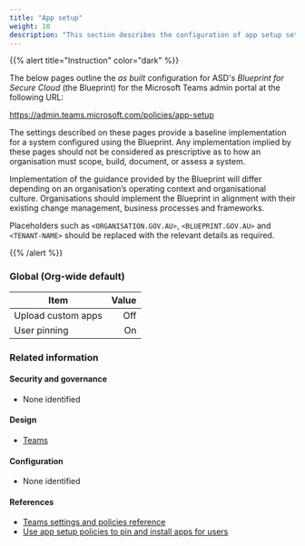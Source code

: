 ```yaml
---
title: "App setup"
weight: 10
description: "This section describes the configuration of app setup settings within Microsoft Teams associated with systems built according to guidance in ASD's Blueprint for Secure Cloud."
---
```


{{% alert title="Instruction" color="dark" %}}

The below pages outline the _as built_ configuration for ASD's _Blueprint for Secure Cloud_ (the Blueprint) for the Microsoft Teams admin portal at the following URL:

<https://admin.teams.microsoft.com/policies/app-setup>

The settings described on these pages provide a baseline implementation for a system configured using the Blueprint. Any implementation implied by these pages should not be considered as prescriptive as to how an organisation must scope, build, document, or assess a system.

Implementation of the guidance provided by the Blueprint will differ depending on an organisation’s operating context and organisational culture. Organisations should implement the Blueprint in alignment with their existing change management, business processes and frameworks.

Placeholders such as `<ORGANISATION.GOV.AU>`, `<BLUEPRINT.GOV.AU>` and `<TENANT-NAME>` should be replaced with the relevant details as required.

{{% /alert %}}

### Global (Org-wide default)

| Item               | Value |
| ------------------ | ----: |
| Upload custom apps |   Off |
| User pinning       |    On |

### Related information

#### Security and governance

- None identified

#### Design

- [Teams](/design/shared-services/teams)

#### Configuration

- None identified

#### References

- [Teams settings and policies reference](https://learn.microsoft.com/en-au/microsoftteams/settings-policies-reference)
- [Use app setup policies to pin and install apps for users](https://learn.microsoft.com/en-au/microsoftteams/teams-app-setup-policies)
